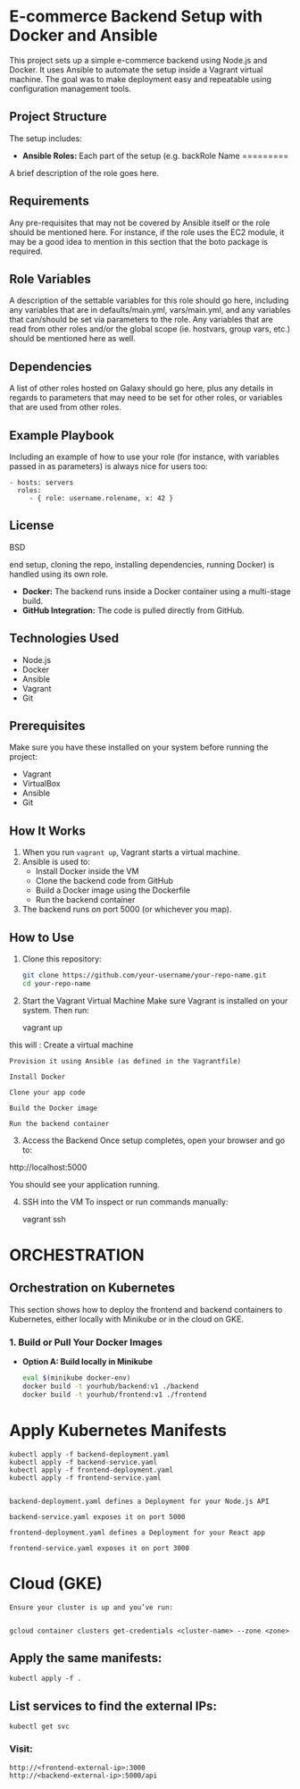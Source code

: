 # E-commerce Backend Setup with Docker and Ansible

This project sets up a simple e-commerce backend using Node.js and Docker. It uses Ansible to automate the setup inside a Vagrant virtual machine. The goal was to make deployment easy and repeatable using configuration management tools.

## Project Structure

The setup includes:

- **Ansible Roles:** Each part of the setup (e.g. backRole Name
=========

A brief description of the role goes here.

Requirements
------------

Any pre-requisites that may not be covered by Ansible itself or the role should be mentioned here. For instance, if the role uses the EC2 module, it may be a good idea to mention in this section that the boto package is required.

Role Variables
--------------

A description of the settable variables for this role should go here, including any variables that are in defaults/main.yml, vars/main.yml, and any variables that can/should be set via parameters to the role. Any variables that are read from other roles and/or the global scope (ie. hostvars, group vars, etc.) should be mentioned here as well.

Dependencies
------------

A list of other roles hosted on Galaxy should go here, plus any details in regards to parameters that may need to be set for other roles, or variables that are used from other roles.

Example Playbook
----------------

Including an example of how to use your role (for instance, with variables passed in as parameters) is always nice for users too:

    - hosts: servers
      roles:
         - { role: username.rolename, x: 42 }

License
-------

BSD


end setup, cloning the repo, installing dependencies, running Docker) is handled using its own role.
- **Docker:** The backend runs inside a Docker container using a multi-stage build.
- **GitHub Integration:** The code is pulled directly from GitHub.

## Technologies Used

- Node.js
- Docker
- Ansible
- Vagrant
- Git

## Prerequisites

Make sure you have these installed on your system before running the project:

- Vagrant
- VirtualBox
- Ansible
- Git

## How It Works

1. When you run `vagrant up`, Vagrant starts a virtual machine.
2. Ansible is used to:
   - Install Docker inside the VM
   - Clone the backend code from GitHub
   - Build a Docker image using the Dockerfile
   - Run the backend container
3. The backend runs on port 5000 (or whichever you map).

## How to Use

1. Clone this repository:
   ```bash
   git clone https://github.com/your-username/your-repo-name.git
   cd your-repo-name

2. Start the Vagrant Virtual Machine
Make sure Vagrant is installed on your system. Then run:

    vagrant up

this will :
    Create a virtual machine

    Provision it using Ansible (as defined in the Vagrantfile)

    Install Docker

    Clone your app code

    Build the Docker image

    Run the backend container

3. Access the Backend
Once setup completes, open your browser and go to:


http://localhost:5000

You should see your application running.

4. SSH into the VM
To inspect or run commands manually:




    vagrant ssh


# ORCHESTRATION

## Orchestration on Kubernetes

This section shows how to deploy the frontend and backend containers to Kubernetes, either locally with Minikube or in the cloud on GKE.

### 1. Build or Pull Your Docker Images

- **Option A: Build locally in Minikube**
  ```bash
  eval $(minikube docker-env)
  docker build -t yourhub/backend:v1 ./backend
  docker build -t yourhub/frontend:v1 ./frontend

# Apply Kubernetes Manifests

    kubectl apply -f backend-deployment.yaml
    kubectl apply -f backend-service.yaml
    kubectl apply -f frontend-deployment.yaml
    kubectl apply -f frontend-service.yaml


    backend-deployment.yaml defines a Deployment for your Node.js API

    backend-service.yaml exposes it on port 5000

    frontend-deployment.yaml defines a Deployment for your React app

    frontend-service.yaml exposes it on port 3000

# Cloud (GKE)

    Ensure your cluster is up and you’ve run:


    gcloud container clusters get-credentials <cluster-name> --zone <zone>

## Apply the same manifests:


    kubectl apply -f .

## List services to find the external IPs:


    kubectl get svc

### Visit:


    http://<frontend-external-ip>:3000
    http://<backend-external-ip>:5000/api